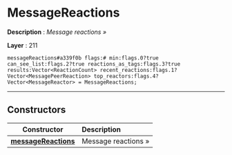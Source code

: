 # MessageReactions

**Description** : *Message reactions &raquo;*

**Layer** : 211

```tl
messageReactions#a339f0b flags:# min:flags.0?true can_see_list:flags.2?true reactions_as_tags:flags.3?true results:Vector<ReactionCount> recent_reactions:flags.1?Vector<MessagePeerReaction> top_reactors:flags.4?Vector<MessageReactor> = MessageReactions;
```

---

## Constructors

| Constructor | Description |
| :---: | :--- |
| [**messageReactions**](constructor/messageReactions) | Message reactions » |